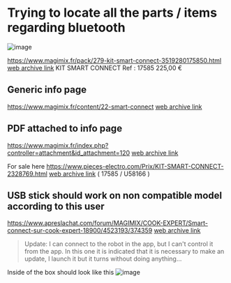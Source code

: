 # Trying to locate all the parts / items regarding bluetooth

![image](https://user-images.githubusercontent.com/7887972/160585583-bd51d561-f0d9-4bc8-bc16-43737f720f80.png)


https://www.magimix.fr/pack/279-kit-smart-connect-3519280175850.html [web archive link](https://web.archive.org/web/20220329094648/https://www.magimix.fr/pack/279-kit-smart-connect-3519280175850.html)
KIT SMART CONNECT
Ref : 17585
225,00 €

## Generic info page
https://www.magimix.fr/content/22-smart-connect [web archive link](https://web.archive.org/web/20220329094718/https://www.magimix.fr/content/22-smart-connect)


## PDF attached to info page 
https://www.magimix.fr/index.php?controller=attachment&id_attachment=120 [web archive link](https://web.archive.org/web/20220329094810/https://www.magimix.fr/index.php?controller=attachment&id_attachment=120)

For sale here https://www.pieces-electro.com/Prix/KIT-SMART-CONNECT-2328769.html [web archive link](https://web.archive.org/web/20220329095542/https://www.pieces-electro.com/Prix/KIT-SMART-CONNECT-2328769.html)
( 17585 / U58166 ) 


## USB stick should work on non compatible model according to this user
https://www.apreslachat.com/forum/MAGIMIX/COOK-EXPERT/Smart-connect-sur-cook-expert-18900/4523193/374359 [web archive link](https://web.archive.org/web/20220329100320/https://www.apreslachat.com/forum/MAGIMIX/COOK-EXPERT/Smart-connect-sur-cook-expert-18900/4523193/374359)

>Update: I can connect to the robot in the app, but I can't control it from the app. In this one it is indicated that it is necessary to make an update, I launch it but it turns without doing anything...

Inside of the box should look like this
![image](https://user-images.githubusercontent.com/7887972/160626552-9224df62-6f6e-4dcc-92aa-57977c8ce713.png)
